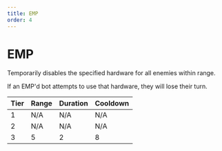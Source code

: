 ```yaml
---
title: EMP
order: 4
---
```


# EMP

Temporarily disables the specified hardware for all enemies within range.

If an EMP'd bot attempts to use that hardware, they will lose their turn.

| Tier | Range | Duration | Cooldown |
| --- | --- | --- | --- |
| 1 | N/A | N/A | N/A |
| 2 | N/A | N/A | N/A |
| 3 | 5 | 2 | 8 |
